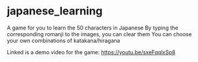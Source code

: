 # japanese_learning
A game for you to learn the 50 characters in Japanese
By typing the corresponding romanji to the images, you can clear them
You can choose your own combinations of katakana/hiragana

Linked is a demo video for the game: https://youtu.be/sxeFqqlxSp8
